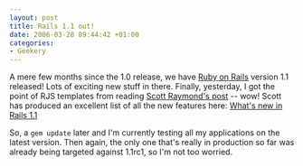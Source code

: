 ```yaml
---
layout: post
title: Rails 1.1 out!
date: 2006-03-28 09:44:42 +01:00
categories:
- Geekery
---
```

A mere few months since the 1.0 release, we have [Ruby on Rails](http://www.rubyonrails.org/) version 1.1 released!  Lots of exciting new stuff in there.  Finally, yesterday, I got the point of RJS templates from reading [Scott Raymond's post](http://scottraymond.net/articles/2005/12/01/real-world-rails-rjs-templates) -- wow!  Scott has produced an excellent list of all the new features here: [What's new in Rails 1.1](http://scottraymond.net/articles/2006/02/28/rails-1.1)

So, a `gem update` later and I'm currently testing all my applications on the latest version.  Then again, the only one that's really in production so far was already being targeted against 1.1rc1, so I'm not too worried.
